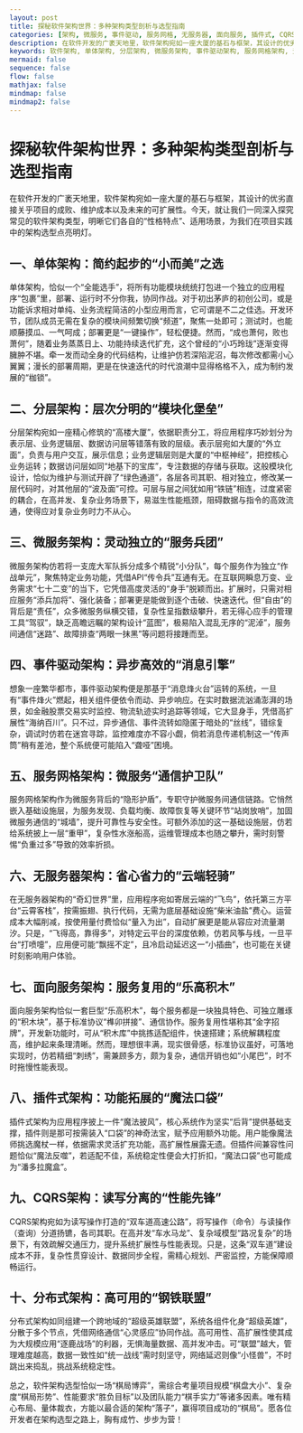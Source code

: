 ```yaml
---
layout: post
title: 探秘软件架构世界：多种架构类型剖析与选型指南
categories: [架构, 微服务, 事件驱动, 服务网格, 无服务器, 面向服务, 插件式, CQRS, 分布式]
description: 在软件开发的广袤天地里，软件架构宛如一座大厦的基石与框架，其设计的优劣直接关乎项目的成败、维护成本以及未来的可扩展性。今天，就让我们一同深入探究常见的软件架构类型，明晰它们各自的“性格特点”、适用场景，为我们在项目实践中的架构选型点亮明灯。
keywords: 软件架构, 单体架构, 分层架构, 微服务架构, 事件驱动架构, 服务网格架构, 无服务器架构, 面向服务架构, 插件式架构, CQRS架构, 分布式架构
mermaid: false
sequence: false
flow: false
mathjax: false
mindmap: false
mindmap2: false
---
```


# 探秘软件架构世界：多种架构类型剖析与选型指南
在软件开发的广袤天地里，软件架构宛如一座大厦的基石与框架，其设计的优劣直接关乎项目的成败、维护成本以及未来的可扩展性。今天，就让我们一同深入探究常见的软件架构类型，明晰它们各自的“性格特点”、适用场景，为我们在项目实践中的架构选型点亮明灯。

## 一、单体架构：简约起步的“小而美”之选
单体架构，恰似一个“全能选手”，将所有功能模块统统打包进一个独立的应用程序“包裹”里，部署、运行时不分你我，协同作战。对于初出茅庐的初创公司，或是功能诉求相对单纯、业务流程简洁的小型应用而言，它可谓是不二之佳选。开发环节，团队成员无需在复杂的模块间频繁切换“频道”，聚焦一处即可；测试时，也能顺藤摸瓜、一气呵成；部署更是“一键操作”，轻松便捷。然而，“成也萧何，败也萧何”，随着业务蒸蒸日上、功能持续迭代扩充，这个曾经的“小巧玲珑”逐渐变得臃肿不堪。牵一发而动全身的代码结构，让维护仿若深陷泥沼，每次修改都需小心翼翼；漫长的部署周期，更是在快速迭代的时代浪潮中显得格格不入，成为制约发展的“枷锁”。

## 二、分层架构：层次分明的“模块化堡垒”
分层架构宛如一座精心修筑的“高楼大厦”，依据职责分工，将应用程序巧妙划分为表示层、业务逻辑层、数据访问层等错落有致的层级。表示层宛如大厦的“外立面”，负责与用户交互，展示信息；业务逻辑层则是大厦的“中枢神经”，把控核心业务运转；数据访问层如同“地基下的宝库”，专注数据的存储与获取。这般模块化设计，恰似为维护与测试开辟了“绿色通道”，各层各司其职、相对独立，修改某一层代码时，对其他层的“波及面”可控。可层与层之间犹如用“铁链”相连，过度紧密的耦合，在高并发、复杂业务场景下，易滋生性能瓶颈，阻碍数据与指令的高效流通，使得应对复杂业务时力不从心。

## 三、微服务架构：灵动独立的“服务兵团”
微服务架构仿若将一支庞大军队拆分成多个精锐“小分队”，每个服务作为独立“作战单元”，聚焦特定业务功能，凭借API“传令兵”互通有无。在互联网瞬息万变、业务需求“七十二变”的当下，它凭借高度灵活的“身手”脱颖而出。扩展时，只需对相应服务“添兵加将”、强化装备；部署更是能做到逐个击破、快速迭代。但“自由”的背后是“责任”，众多微服务纵横交错，复杂性呈指数级攀升，若无得心应手的管理工具“驾驭”，缺乏高瞻远瞩的架构设计“蓝图”，极易陷入混乱无序的“泥淖”，服务间通信“迷路”、故障排查“两眼一抹黑”等问题将接踵而至。

## 四、事件驱动架构：异步高效的“消息引擎”
想象一座繁华都市，事件驱动架构便是那基于“消息烽火台”运转的系统，一旦有“事件烽火”燃起，相关组件便依令而动、异步响应。在实时数据流汹涌澎湃的场景，如金融股票交易实时监控、物流轨迹实时追踪等领域，它大显身手，凭借高扩展性“海纳百川”。只不过，异步通信、事件流转如隐匿于暗处的“丝线”，错综复杂，调试时仿若在迷宫寻踪，监控难度亦不容小觑，倘若消息传递机制这一“传声筒”稍有差池，整个系统便可能陷入“聋哑”困境。

## 五、服务网格架构：微服务“通信护卫队”
服务网格架构作为微服务背后的“隐形护盾”，专职守护微服务间通信链路。它悄然嵌入基础设施层，为服务发现、负载均衡、故障恢复等关键环节“站岗放哨”，加固微服务通信的“城墙”，提升可靠性与安全性。可额外添加的这一基础设施层，仿若给系统披上一层“重甲”，复杂性水涨船高，运维管理成本也随之攀升，需时刻警惕“负重过多”导致的效率折损。

## 六、无服务器架构：省心省力的“云端轻骑”
在无服务器架构的“奇幻世界”里，应用程序宛如寄居云端的“飞鸟”，依托第三方平台“云霄客栈”，按需振翅、执行代码，无需为底层基础设施“柴米油盐”费心。运营成本大幅削减，按使用量付费恰似“量入为出”，自动扩展更是能从容应对流量潮汐。只是，“飞得高，靠得多”，对特定云平台的深度依赖，仿若风筝与线，一旦平台“打喷嚏”，应用便可能“飘摇不定”，且冷启动延迟这一“小插曲”，也可能在关键时刻影响用户体验。

## 七、面向服务架构：服务复用的“乐高积木”
面向服务架构恰似一套巨型“乐高积木”，每个服务都是一块独具特色、可独立雕琢的“积木块”，基于标准协议“榫卯拼接”、通信协作。服务复用性堪称其“金字招牌”，开发新功能时，可从“积木库”中挑拣适配组件，快速搭建；系统解耦程度高，维护起来条理清晰。然而，理想很丰满，现实很骨感，标准协议虽好，可落地实现时，仿若精细“刺绣”，需兼顾多方，颇为复杂，通信开销也如“小尾巴”，时不时拖慢性能表现。

## 八、插件式架构：功能拓展的“魔法口袋”
插件式架构为应用程序披上一件“魔法披风”，核心系统作为坚实“后背”提供基础支撑，插件则是那可按需装入“口袋”的神奇法宝，赋予应用额外功能。用户能像魔法师挑选魔杖一样，依据需求灵活扩充功能，高扩展性展露无遗。但插件间兼容性问题恰似“魔法反噬”，若适配不佳，系统稳定性便会大打折扣，“魔法口袋”也可能成为“潘多拉魔盒”。

## 九、CQRS架构：读写分离的“性能先锋”
CQRS架构宛如为读写操作打造的“双车道高速公路”，将写操作（命令）与读操作（查询）分道扬镳，各司其职。在高并发“车水马龙”、复杂域模型“路况复杂”的场景下，有效疏解交通压力，提升系统扩展性与性能表现。只是，这条“双车道”建设成本不菲，复杂性贯穿设计、数据同步全程，需精心规划、严密监控，方能保障顺畅运行。

## 十、分布式架构：高可用的“钢铁联盟”
分布式架构如同组建一个跨地域的“超级英雄联盟”，系统各组件化身“超级英雄”，分散于多个节点，凭借网络通信“心灵感应”协同作战。高可用性、高扩展性使其成为大规模应用“逐鹿战场”的利器，无惧海量数据、高并发冲击。可“联盟”越大，管理难度越高，数据一致性如“统一战线”需时刻坚守，网络延迟则像“小怪兽”，不时跳出来捣乱，挑战系统稳定性。

总之，软件架构选型恰似一场“棋局博弈”，需综合考量项目规模“棋盘大小”、复杂度“棋局形势”、性能要求“胜负目标”以及团队能力“棋手实力”等诸多因素。唯有精心布局、量体裁衣，方能以最合适的架构“落子”，赢得项目成功的“棋局”。愿各位开发者在架构选型之路上，胸有成竹、步步为营！ 
